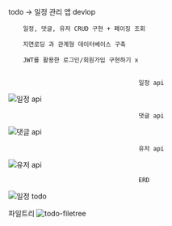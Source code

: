 todo -> 일정 관리 앱 devlop
        
        일정, 댓글, 유저 CRUD 구현 + 페이징 조회

        지연로딩 과 관계형 데이터베이스 구축 

        JWT를 활용한 로그인/회원가입 구현하기 x
        

                                        일정 api
![일정 api](https://github.com/user-attachments/assets/e61dc863-60b6-413a-b347-14fbd4ccaa15)

                                        댓글 api
![댓글 api ](https://github.com/user-attachments/assets/cdc9f174-0d03-4420-aba6-90bb296c0df5)

                                        유저 api
![유저 api](https://github.com/user-attachments/assets/09b1ce26-faca-44ef-bf58-6d2743fc0eb9)



                                        ERD
![일정 todo](https://github.com/user-attachments/assets/cbc7c8a5-48db-41e1-9155-c27d3f6de52a)

파일트리
![todo-filetree ](https://github.com/user-attachments/assets/dcc0fea0-dba7-4254-8836-53c6339b5dd9)

